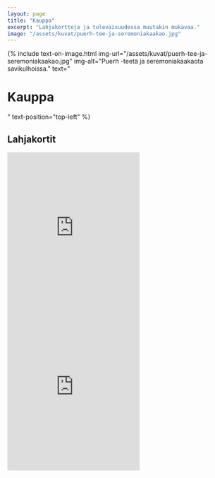 ```yaml
---
layout: page
title: "Kauppa"
excerpt: "Lahjakortteja ja tulevaisuudessa muutakin mukavaa."
image: "/assets/kuvat/puerh-tee-ja-seremoniakaakao.jpg"
---
```


{% include text-on-image.html img-url="/assets/kuvat/puerh-tee-ja-seremoniakaakao.jpg" img-alt="Puerh -teetä ja seremoniakaakaota savikulhoissa." text="<h1>Kauppa</h1>" text-position="top-left" %}

<h2>Lahjakortit</h2>
<iframe style="width:300px;height:360px" src="https://holvi.com/shop/liekki-wellness/product/b5e927bffec49b2d7ad132b8095d60a3/embedded/" frameborder="0"></iframe>
<iframe style="width:300px;height:360px" src="https://holvi.com/shop/liekki-wellness/product/6e5158f74a8e5e2542461335ba49f91b/embedded/" frameborder="0"></iframe>
